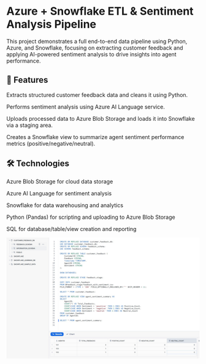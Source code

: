 # Azure + Snowflake ETL & Sentiment Analysis Pipeline
This project demonstrates a full end-to-end data pipeline using Python, Azure, and Snowflake, focusing on extracting customer feedback and applying AI-powered sentiment analysis to drive insights into agent performance.

## 🔧 Features
Extracts structured customer feedback data and cleans it using Python.

Performs sentiment analysis using Azure AI Language service.

Uploads processed data to Azure Blob Storage and loads it into Snowflake via a staging area.

Creates a Snowflake view to summarize agent sentiment performance metrics (positive/negative/neutral).

## 🛠️ Technologies
Azure Blob Storage for cloud data storage

Azure AI Language for sentiment analysis

Snowflake for data warehousing and analytics

Python (Pandas) for scripting and uploading to Azure Blob Storage

SQL for database/table/view creation and reporting

![Sentiment Analysis Results](https://github.com/andyg-dev/data-analysis-projects/blob/main/azure_ai_snowflake_speech_analytics/snowflake_sql_sentiment_analysis_results.jpg?raw=true)
